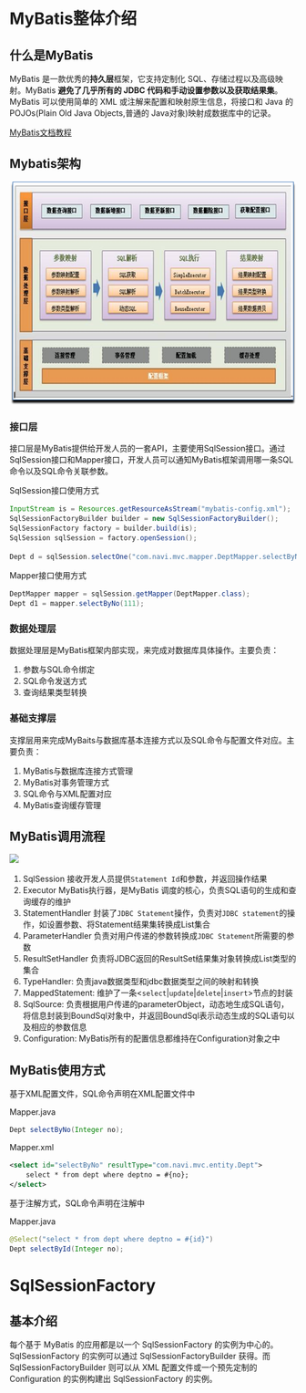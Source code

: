 # MyBatis整体介绍

## 什么是MyBatis

MyBatis 是一款优秀的**持久层**框架，它支持定制化 SQL、存储过程以及高级映射。MyBatis **避免了几乎所有的 JDBC 代码和手动设置参数以及获取结果集**。MyBatis 可以使用简单的 XML 或注解来配置和映射原生信息，将接口和 Java 的 POJOs(Plain Old Java Objects,普通的 Java对象)映射成数据库中的记录。

[MyBatis文档教程](http://www.mybatis.org/mybatis-3/zh/project-info.html)

## Mybatis架构

![mybatis-jiagou](images\mybatis-jiagou.png)

### 接口层

接口层是MyBatis提供给开发人员的一套API，主要使用SqlSession接口。通过SqlSession接口和Mapper接口，开发人员可以通知MyBatis框架调用哪一条SQL命令以及SQL命令关联参数。

SqlSession接口使用方式

```java
InputStream is = Resources.getResourceAsStream("mybatis-config.xml");
SqlSessionFactoryBuilder builder = new SqlSessionFactoryBuilder();
SqlSessionFactory factory = builder.build(is);
SqlSession sqlSession = factory.openSession();

Dept d = sqlSession.selectOne("com.navi.mvc.mapper.DeptMapper.selectByNo", 111);
```

Mapper接口使用方式

```java
DeptMapper mapper = sqlSession.getMapper(DeptMapper.class);
Dept d1 = mapper.selectByNo(111);
```



### 数据处理层

数据处理层是MyBatis框架内部实现，来完成对数据库具体操作。主要负责：

1. 参数与SQL命令绑定
2. SQL命令发送方式
3. 查询结果类型转换

### 基础支撑层

支撑层用来完成MyBaits与数据库基本连接方式以及SQL命令与配置文件对应。主要负责：

1. MyBatis与数据库连接方式管理
2. MyBatis对事务管理方式
3. SQL命令与XML配置对应
4. MyBatis查询缓存管理

## MyBatis调用流程

![](F:\kkb\Java-learn\doc\images\mybatis调用流程.png)

1. SqlSession
   接收开发人员提供`Statement Id`和参数，并返回操作结果
2. Executor
   MyBatis执行器，是MyBatis 调度的核心，负责SQL语句的生成和查询缓存的维护
3. StatementHandler
   封装了`JDBC Statement`操作，负责对`JDBC statement`的操作，如设置参数、将Statement结果集转换成List集合
4. ParameterHandler
   负责对用户传递的参数转换成`JDBC Statement`所需要的参数
5. ResultSetHandler
   负责将JDBC返回的ResultSet结果集对象转换成List类型的集合
6. TypeHandler:
   负责java数据类型和jdbc数据类型之间的映射和转换
7. MappedStatement:
   维护了一条<`select`|`update`|`delete`|`insert`>节点的封装
8. SqlSource:
   负责根据用户传递的parameterObject，动态地生成SQL语句，将信息封装到BoundSql对象中，并返回BoundSql表示动态生成的SQL语句以及相应的参数信息
9. Configuration:
   MyBatis所有的配置信息都维持在Configuration对象之中

## MyBatis使用方式
基于XML配置文件，SQL命令声明在XML配置文件中

Mapper.java

```java
Dept selectByNo(Integer no);
```

Mapper.xml

```xml
<select id="selectByNo" resultType="com.navi.mvc.entity.Dept">
    select * from dept where deptno = #{no};
</select>
```



基于注解方式，SQL命令声明在注解中

Mapper.java

```java
@Select("select * from dept where deptno = #{id}")
Dept selectById(Integer no);
```

# SqlSessionFactory

## 基本介绍

每个基于 MyBatis 的应用都是以一个 SqlSessionFactory 的实例为中心的。SqlSessionFactory 的实例可以通过 SqlSessionFactoryBuilder 获得。而 SqlSessionFactoryBuilder 则可以从 XML 配置文件或一个预先定制的 Configuration 的实例构建出 SqlSessionFactory 的实例。